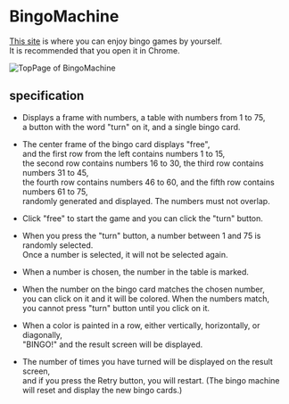 # BingoMachine

[This site](https://takyu.github.io/Bingo_Machine/) is where you can enjoy bingo games by yourself.  
It is recommended that you open it in Chrome.  

![TopPage of BingoMachine](https://user-images.githubusercontent.com/80075559/114264633-faacde80-9a26-11eb-838e-e5ffb83461e1.png)

## specification

* Displays a frame with numbers, a table with numbers from 1 to 75,  
a button with the word "turn" on it, and a single bingo card.  

* The center frame of the bingo card displays "free",  
and the first row from the left contains numbers 1 to 15,  
the second row contains numbers 16 to 30, the third row contains numbers 31 to 45,  
the fourth row contains numbers 46 to 60, and the fifth row contains numbers 61 to 75,  
randomly generated and displayed. The numbers must not overlap.  

* Click "free" to start the game and you can click the "turn" button.  

* When you press the "turn" button, a number between 1 and 75 is randomly selected.  
Once a number is selected, it will not be selected again.  

* When a number is chosen, the number in the table is marked.  

* When the number on the bingo card matches the chosen number,  
you can click on it and it will be colored. When the numbers match,  
you cannot press "turn" button until you click on it.  

* When a color is painted in a row, either vertically, horizontally, or diagonally,  
"BINGO!" and the result screen will be displayed.  

* The number of times you have turned will be displayed on the result screen,  
and if you press the Retry button, you will restart.
(The bingo machine will reset and display the new bingo cards.)